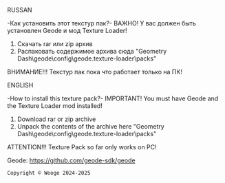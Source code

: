 RUSSAN

-Как установить этот текстур пак?-
ВАЖНО! У вас должен быть установлен Geode и мод Texture Loader!
1. Скачать rar или zip архив
2. Распаковать содержимое архива сюда "Geometry Dash\geode\config\geode.texture-loader\packs"

ВНИМАНИЕ!!! Текстур пак пока что работает только на ПК!


ENGLISH

-How to install this texture pack?-
IMPORTANT! You must have Geode and the Texture Loader mod installed!
1. Download rar or zip archive
2. Unpack the contents of the archive here "Geometry Dash\geode\config\geode.texture-loader\packs"

ATTENTION!!! Texture Pack so far only works on PC!

Geode: https://github.com/geode-sdk/geode


    Copyright © Weoge 2024-2025